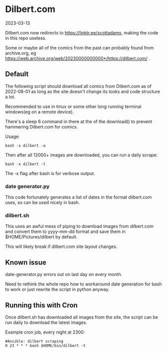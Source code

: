 # Dilbert.com

2023-03-13

Dilbert.com now redirects to https://linktr.ee/scottadams, making the code in this
repo useless.

Some or maybe all of the comics from the past can probably found from archive.org,
eg https://web.archive.org/web/20230000000000*/https://dilbert.com/ .
## Default

The following script should download all comics from Dilbert.com as of 2022-08-01 as long as the site doesn't change its looks and code structure a lot.

Recommended to use in tmux or some other long running terminal windows(eg on a remote device).

There's a sleep 6 command in there at the of the download() to prevent hammering Dilbert.com for comics.

Usage:

```
bash -x dilbert -a
```

Then after all 12000+ images are downloaded, you can run a daily scrape:

```
bash -x dilbert -t
```

The -x flag after bash is for verbose output.

### date generator.py

This code fortunately generates a list of dates in the format dilbert.com uses, so can be used nicely in bash.

### dilbert.sh

This uses an awful mess of piping to download images from dilbert.com and convert them to yyyy-mm-dd format and save them in $HOME/Pictures/dilbert by default.


This will likely break if dilbert.com site layout changes.

## Known issue

date-generator.py errors out on last day on every month.

Need to rethink the whole repo how to workaround date generation for bash to work
or just rewrite the script in python anyway.

## Running this with Cron

Once dilbert.sh has downloaded all images from the site, the script can be run daily to download the latest images.

Example cron job, every night at 2300:

```
#Ansible: dilbert scraping
0 23 * * * bash $HOME/bin/dilbert -t
```

